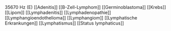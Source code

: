 35670 Hz (E)
[[Adenitis]]
[[B-Zell-Lymphom]]
[[Germinoblastoma]]
[[Krebs]]
[[Lipom]]
[[Lymphadenitis]]
[[Lymphadenopathie]]
[[Lymphangioendothelioma]]
[[Lymphangiom]]
[[Lymphatische Erkrankungen]]
[[Lymphatismus]]
[[Status lymphaticus]]
